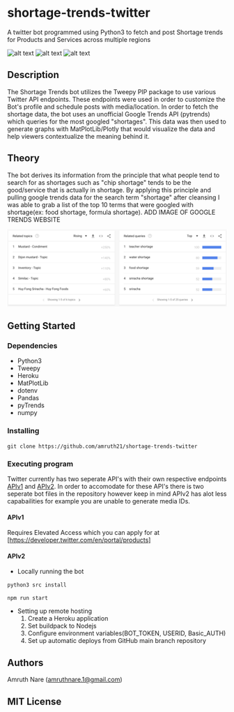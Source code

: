 # shortage-trends-twitter
A twitter bot programmed using Python3 to fetch and post Shortage trends for Products and Services across multiple regions 


![alt text](https://img.shields.io/github/languages/top/amruth21/shortage-trends-twitter "test") 
![alt text](https://img.shields.io/github/commit-activity/y/amruth21/shortage-trends-twitter "test")
![alt text](https://img.shields.io/github/stars/amruth21/shortage-trends-twitter?style=social "test")

## Description

The Shortage Trends bot utilizes the Tweepy PIP package to use various Twitter API endpoints. These endpoints were used in order to customize the Bot's profile and schedule posts with media/location. In order to fetch the shortage data, the bot uses an unofficial Google Trends API (pytrends) which queries for the most googled "shortages". This data was then used to generate graphs with MatPlotLib/Plotly that would visualize the data and help viewers contextualize the meaning behind it.  

## Theory

The bot derives its information from the principle that what people tend to search for as shortages such as "chip shortage" tends to be the good/service that is actually in shortage. By applying this principle and pulling google trends data for the search term "shortage" after cleansing I was able to grab a list of the top 10 terms that were googled with shortage(ex: food shortage, formula shortage).
ADD IMAGE OF GOOGLE TRENDS WEBSITE 

![Alt text](static/trends.png?raw=true "Title")


## Getting Started

### Dependencies

* Python3
* Tweepy
* Heroku
* MatPlotLib
* dotenv
* Pandas
* pyTrends
* numpy

### Installing

```
git clone https://github.com/amruth21/shortage-trends-twitter
```

### Executing program

Twitter currently has two seperate API's with their own respective endpoints [APIv1](https://developer.twitter.com/en/docs/twitter-api/v1) and [APIv2](https://developer.twitter.com/en/support/twitter-api/v2). In order to accomodate for these API's there is two seperate bot files in the repository however keep in mind APIv2 has alot less capabailities for example you are unable to generate media IDs.

#### APIv1
Requires Elevated Access which you can apply for at [https://developer.twitter.com/en/portal/products]

#### APIv2

* Locally running the bot

```
python3 src install
```
```
npm run start
```
* Setting up remote hosting
    1. Create a Heroku application
    2. Set buildpack to Nodejs
    3. Configure environment variables(BOT_TOKEN, USERID, Basic_AUTH)
    4. Set up automatic deploys from GitHub main branch repository  

## Authors

Amruth Nare (amruthnare.1@gmail.com)

## MIT License
